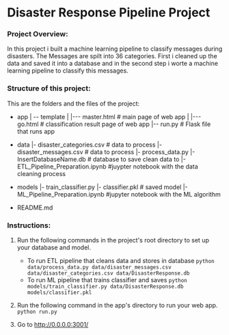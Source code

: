 # Disaster Response Pipeline Project

### Project Overview:
In this project i built a machine learning pipeline to classify messages during disasters.
The Messages are spilt into 36 categories. 
First i cleaned up the data and saved it into a database and in the second step i worte a machine learning pipeline to classify this messages.

### Structure of this project:

This are the folders and the files of the project:

- app
| -- template
| |--- master.html  # main page of web app
| |--- go.html  # classification result page of web app
|-- run.py  # Flask file that runs app

- data
|- disaster_categories.csv  # data to process 
|- disaster_messages.csv  # data to process
|- process_data.py
|- InsertDatabaseName.db   # database to save clean data to
|- ETL_Pipeline_Preparation.ipynb #juypter notebook with the data cleaning process

- models
|- train_classifier.py
|- classifier.pkl  # saved model 
|- ML_Pipeline_Preparation.ipynb #jupyter notebook with the ML algorithm

- README.md

### Instructions:
1. Run the following commands in the project's root directory to set up your database and model.

    - To run ETL pipeline that cleans data and stores in database
        `python data/process_data.py data/disaster_messages.csv data/disaster_categories.csv data/DisasterResponse.db`
    - To run ML pipeline that trains classifier and saves
        `python models/train_classifier.py data/DisasterResponse.db models/classifier.pkl`

2. Run the following command in the app's directory to run your web app.
    `python run.py`

3. Go to http://0.0.0.0:3001/


